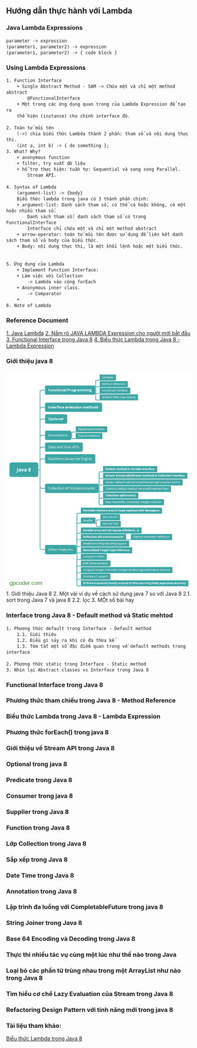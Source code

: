 ## Hướng dẫn thực hành với Lambda





### Java Lambda Expressions
    parameter -> expression
    (parameter1, parameter2) -> expression
    (parameter1, parameter2) -> { code block }

### Using Lambda Expressions
    1. Function Interface
        + Single Abstract Method - SAM -> Chứa một và chỉ một method abstract
            @FunctionalInterface
        + Một trong các ứng dụng quan trong của Lambda Expression để tạo ra
        thể hiện (instance) cho chính interface đó.
        
    2. Toán tử mũi tên
        (->) chia biểu thức Lambda thành 2 phần: tham số và nội dung thực thi.
        (int a, int b) -> { do something };
    3. What? Why?
        + anonymous function
        + filter, try xuất dữ liệu
        + hỗ trợ thực hiện: tuần tự: Sequential và song song Parallel.
            Stream API.

    4. Syntax of Lambda
        (argument-list) -> {body}
        Biểu thức lambda trong java có 3 thành phần chính:
        + argument-list: Danh sách tham số, có thể có hoặc không, có một hoặc nhiều tham số.
            Danh sách tham số: danh sách tham số có trong FunctionalInterface
            Interface chỉ chứa một và chỉ một method abstract
        + arrow-operator: toán tử mũi tên được sử dụng để liên kết danh sách tham số và body của biểu thức.
        + Body: nội dung thực thi, là một khối lệnh hoặc một biểu thức.

        
    5. Ứng dụng của Lambda
        + Implement Function Interface:
        + Làm việc với Collection
            -> Lambda vào còng forEach
        + Anonymous inner class.
            -> Comparator
        + 
    6. Note of Lambda


### Reference Document
[1. Java Lambda](https://www.w3schools.com/java/java_lambda.asp)
[2. Nắm rõ JAVA LAMBDA Expression cho người mới bắt đầu](https://viblo.asia/p/nam-ro-java-lambda-expression-cho-nguoi-moi-bat-dau-RQqKLNwbl7z)
[3. Functional Interface trong Java 8](https://gpcoder.com/3869-functional-interface-trong-java-8/)
[4. Biểu thức Lambda trong Java 8 - Lambda Expression](https://gpcoder.com/3898-bieu-thuc-lambda-trong-java-8-lambda-expressions/)


### Giới thiệu java 8
![img.png](img.png)
    1. Giới thiệu Java 8
    2. Một vài ví dụ về cách sử dụng java 7 so với Java 8
        2.1. sort trong Java 7 và java 8
        2.2. lọc
    3. MỘt số bài hay

### Interface trong Java 8 - Default method và Static mehtod
    1. Phương thức default trong Interface - Default method
        1.1. Giới thiệu
        1.2. Điều gì sảy ra khi có đa thừa kế
        1.3. Tóm tắt một số đặc điểm quan trong về default methods trong interface

    2. Phương thức static trong Interface - Static method
    3. Nhìn lại Abstract classes vs Interface trong Java 8


### Functional Interface trong Java 8


### Phương thức tham chiếu trong Java 8 - Method Reference


### Biểu thức Lambda trong Java 8 - Lambda Expression


### Phương thức forEach() trong java 8


### Giới thiệu về Stream API trong Java 8


### Optional trong java 8


### Predicate trong Java 8


### Consumer trong java 8


### Supplier trong Java 8


### Function trong Java 8


### Lớp Collection trong Java 8


### Sắp xếp trong Java 8


### Date Time trong Java 8


### Annotation trong Java 8


### Lập trình đa luồng với CompletableFuture trong java 8


### String Joiner trong Java 8


### Base 64 Encoding và Decoding trong Java 8


### Thực thi nhiều tác vụ cùng một lúc như thế nào trong Java


### Loại bỏ các phần từ trùng nhau trong một ArrayList như nào trong Java 8


### Tìm hiểu cơ chế Lazy Evaluation của Stream trong Java 8


### Refactoring Design Pattern với tính năng mới trong java 8


### Tài liệu tham khảo:

[Biểu thức Lambda trong Java 8](https://gpcoder.com/3898-bieu-thuc-lambda-trong-java-8-lambda-expressions/)

